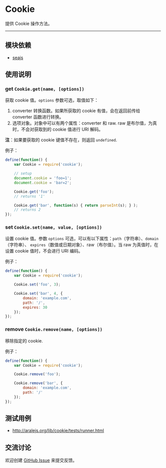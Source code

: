 
# Cookie

提供 Cookie 操作方法。

---


## 模块依赖

 - [seajs](seajs/README.md)


## 使用说明


### get `Cookie.get(name, [options])`

获取 cookie 值。`options` 参数可选，取值如下：

1. converter 转换函数。如果所获取的 cookie 有值，会在返回前传给 converter
函数进行转换。
1. 选项对象。对象中可以有两个属性：converter 和 raw. raw 是布尔值，为真时，不会对获取到的
cookie 值进行 URI 解码。

**注**：如果要获取的 cookie 键值不存在，则返回 `undefined`.

例子：

```js
define(function() {
    var Cookie = require('cookie');

    // setup
    document.cookie = 'foo=1';
    document.cookie = 'bar=2';

    Cookie.get('foo');
    // returns '1'

    Cookie.get('bar', function(s) { return parseInt(s); } );
    // returns 2
});
```


### set `Cookie.set(name, value, [options])`

设置 cookie 值。参数 `options` 可选，可以有以下属性：`path`（字符串）、`domain`（字符串）、
`expires`（数值或日期对象）、raw（布尔值）。当 raw 为真值时，在设置 cookie 值时，不会进行
URI 编码。

例子：

```js
define(function() {
    var Cookie = require('cookie');

    Cookie.set('foo', 3);

    Cookie.set('bar', 4, {
        domain: 'example.com',
        path: '/',
        expires: 30
    });
});
````


### remove `Cookie.remove(name, [options])`

移除指定的 cookie.

例子：

```js
define(function() {
    var Cookie = require('cookie');

    Cookie.remove('foo');

    Cookie.remove('bar', {
        domain: 'example.com',
        path: '/'
    });
});
````


## 测试用例

- <http://aralejs.org/lib/cookie/tests/runner.html>


## 交流讨论

欢迎创建
[GitHub Issue](https://github.com/alipay/arale/issues/new)
来提交反馈。
